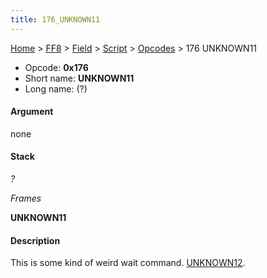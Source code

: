 ```yaml
---
title: 176_UNKNOWN11
---
```


[Home](../../../../Main_Page.md) > [FF8](../../../../FF8.md) > [Field](../../../Field.md) > [Script](../../Script.md) > [Opcodes](../Opcodes.md) > 176 UNKNOWN11

-   Opcode: **0x176**
-   Short name: **UNKNOWN11**
-   Long name: (?)

#### Argument

none

#### Stack

  
*?*

*Frames*

**UNKNOWN11**

#### Description

This is some kind of weird wait command. [UNKNOWN12](177_UNKNOWN12.md).
